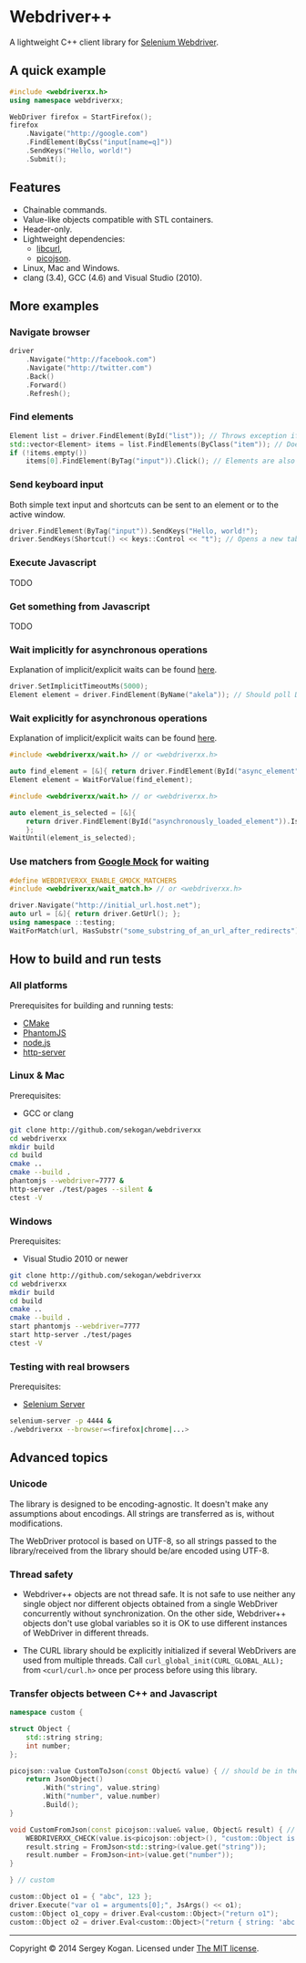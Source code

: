 
# Webdriver++

A lightweight C++ client library for [Selenium Webdriver](http://www.seleniumhq.org/).

## A quick example
```cpp
#include <webdriverxx.h>
using namespace webdriverxx;

WebDriver firefox = StartFirefox();
firefox
    .Navigate("http://google.com")
    .FindElement(ByCss("input[name=q]"))
    .SendKeys("Hello, world!")
    .Submit();
```

## Features

- Chainable commands.
- Value-like objects compatible with STL containers.
- Header-only.
- Lightweight dependencies:
    - [libcurl](http://curl.haxx.se/libcurl/),
    - [picojson](https://github.com/kazuho/picojson).
- Linux, Mac and Windows.
- clang (3.4), GCC (4.6) and Visual Studio (2010).

## More examples

### Navigate browser

```cpp
driver
	.Navigate("http://facebook.com")
	.Navigate("http://twitter.com")
	.Back()
	.Forward()
	.Refresh();
```

### Find elements

```cpp
Element list = driver.FindElement(ById("list")); // Throws exception if no such element
std::vector<Element> items = list.FindElements(ByClass("item")); // Does not throw
if (!items.empty())
	items[0].FindElement(ByTag("input")).Click(); // Elements are also searchable
```

### Send keyboard input

Both simple text input and shortcuts can be sent to an element or to the active window.

```cpp
driver.FindElement(ByTag("input")).SendKeys("Hello, world!");
driver.SendKeys(Shortcut() << keys::Control << "t"); // Opens a new tab on Windows or Linux
```

### Execute Javascript

TODO

### Get something from Javascript

TODO

### Wait implicitly for asynchronous operations

Explanation of implicit/explicit waits can be found [here](http://selenium-python.readthedocs.org/en/latest/waits.html).

```cpp
driver.SetImplicitTimeoutMs(5000);
Element element = driver.FindElement(ByName("akela")); // Should poll DOM for 5 seconds before throwing an exception
```

### Wait explicitly for asynchronous operations

Explanation of implicit/explicit waits can be found [here](http://selenium-python.readthedocs.org/en/latest/waits.html).

```cpp
#include <webdriverxx/wait.h> // or <webdriverxx.h>

auto find_element = [&]{ return driver.FindElement(ById("async_element")); };
Element element = WaitForValue(find_element);
```

```cpp
#include <webdriverxx/wait.h> // or <webdriverxx.h>

auto element_is_selected = [&]{
	return driver.FindElement(ById("asynchronously_loaded_element")).IsSelected();
	};
WaitUntil(element_is_selected);
```

### Use matchers from [Google Mock](https://code.google.com/p/googlemock/) for waiting

```cpp
#define WEBDRIVERXX_ENABLE_GMOCK_MATCHERS
#include <webdriverxx/wait_match.h> // or <webdriverxx.h>

driver.Navigate("http://initial_url.host.net");
auto url = [&]{ return driver.GetUrl(); };
using namespace ::testing;
WaitForMatch(url, HasSubstr("some_substring_of_an_url_after_redirects"));
```

## How to build and run tests

### All platforms

Prerequisites for building and running tests:
- [CMake](http://www.cmake.org/)
- [PhantomJS](http://phantomjs.org/)
- [node.js](http://nodejs.org/)
- [http-server](https://github.com/nodeapps/http-server)

### Linux & Mac

Prerequisites:
- GCC or clang

```bash
git clone http://github.com/sekogan/webdriverxx
cd webdriverxx
mkdir build
cd build
cmake ..
cmake --build .
phantomjs --webdriver=7777 &
http-server ./test/pages --silent &
ctest -V
```

### Windows

Prerequisites:
- Visual Studio 2010 or newer

```bash
git clone http://github.com/sekogan/webdriverxx
cd webdriverxx
mkdir build
cd build
cmake ..
cmake --build .
start phantomjs --webdriver=7777
start http-server ./test/pages
ctest -V
```

### Testing with real browsers

Prerequisites:
- [Selenium Server](http://www.seleniumhq.org/download/)

```bash
selenium-server -p 4444 &
./webdriverxx --browser=<firefox|chrome|...>
```

## Advanced topics

### Unicode

The library is designed to be encoding-agnostic. It doesn't make
any assumptions about encodings. All strings are transferred
as is, without modifications.

The WebDriver protocol is based on UTF-8, so all strings passed
to the library/received from the library should be/are encoded
using UTF-8.

### Thread safety

- Webdriver++ objects are not thread safe. It is not safe to use
neither any single object nor different objects obtained from a single WebDriver
concurrently without synchronization. On the other side, Webdriver++ objects
don't use global variables so it is OK to use different instances of WebDriver
in different threads.

- The CURL library should be explicitly initialized if several WebDrivers are used from
multiple threads. Call `curl_global_init(CURL_GLOBAL_ALL);` from `<curl/curl.h>`
once per process before using this library.

### Transfer objects between C++ and Javascript

```cpp
namespace custom {

struct Object {
	std::string string;
	int number;
};

picojson::value CustomToJson(const Object& value) { // should be in the same namespace
	return JsonObject()
		.With("string", value.string)
		.With("number", value.number)
		.Build();
}

void CustomFromJson(const picojson::value& value, Object& result) { // should be in the same namespace
	WEBDRIVERXX_CHECK(value.is<picojson::object>(), "custom::Object is not an object");
	result.string = FromJson<std::string>(value.get("string"));
	result.number = FromJson<int>(value.get("number"));
}

} // custom

custom::Object o1 = { "abc", 123 };
driver.Execute("var o1 = arguments[0];", JsArgs() << o1);
custom::Object o1_copy = driver.Eval<custom::Object>("return o1");
custom::Object o2 = driver.Eval<custom::Object>("return { string: 'abc', number: 123 }");
```

--------------------

Copyright &copy; 2014 Sergey Kogan.
Licensed under [The MIT license](https://github.com/sekogan/webdriverxx/blob/master/LICENSE).
